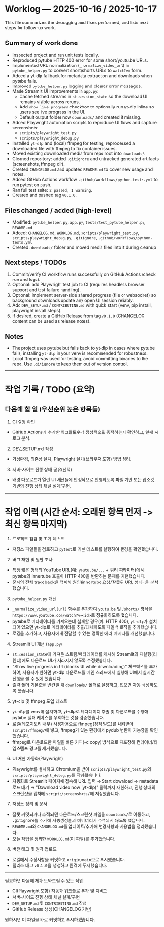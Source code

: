 # Worklog — 2025-10-16 / 2025-10-17

This file summarizes the debugging and fixes performed, and lists next steps for follow-up work.

## Summary of work done

- Inspected project and ran unit tests locally.
- Reproduced pytube HTTP 400 error for some short/youtu.be URLs.
- Implemented URL normalization (`_normalize_video_url`) in `pytube_helper.py` to convert short/shorts URLs to `watch?v=` form.
- Added a yt-dlp fallback for metadata extraction and downloads when pytube fails.
- Improved `pytube_helper.py` logging and clearer error messages.
- Made Streamlit UI improvements in `app.py`:
  - Cache fetched streams in `st.session_state` so the download UI remains visible across reruns.
  - Add `show_live_progress` checkbox to optionally run yt-dlp inline so users see live progress in the UI.
  - Default output folder now `downloads/` and created if missing.
- Added Playwright automation scripts to reproduce UI flows and capture screenshots:
  - `scripts/playwright_test.py`
  - `scripts/playwright_debug.py`
- Installed `yt-dlp` and (local) ffmpeg for testing; reprocessed a downloaded file with ffmpeg to fix container issues.
- Moved existing downloaded media from repo root into `downloads/`.
- Cleaned repository: added `.gitignore` and untracked generated artifacts (screenshots, ffmpeg dir).
- Created `CHANGELOG.md` and updated `README.md` to cover new usage and notes.
- Added GitHub Actions workflow `.github/workflows/python-tests.yml` to run pytest on push.
- Ran full test suite: `2 passed, 1 warning`.
- Created and pushed tag `v0.1.0`.

## Files changed / added (high-level)

- Modified: `pytube_helper.py`, `app.py`, `tests/test_pytube_helper.py`, `README.md`
- Added: `CHANGELOG.md`, `WORKLOG.md`, `scripts/playwright_test.py`, `scripts/playwright_debug.py`, `.gitignore`, `.github/workflows/python-tests.yml`
- Created: `downloads/` folder and moved media files into it during cleanup

## Next steps / TODOs

1. Commit/verify CI workflow runs successfully on GitHub Actions (check run and logs).
2. Optional: add Playwright test job to CI (requires headless browser support and test failure handling).
3. Optional: implement server-side shared progress (file or websocket) so background downloads update any open UI session reliably.
4. Add `DEV_SETUP.md` / `CONTRIBUTING.md` with quick start (venv, pip install, playwright install steps).
5. If desired, create a GitHub Release from tag `v0.1.0` (CHANGELOG content can be used as release notes).

## Notes

- The project uses pytube but falls back to yt-dlp in cases where pytube fails; installing `yt-dlp` in your venv is recommended for robustness.
- Local ffmpeg was used for testing; avoid committing binaries to the repo. Use `.gitignore` to keep them out of version control.

---

# 작업 기록 / TODO (요약)

## 다음에 할 일 (우선순위 높은 항목들)

1. CI 실행 확인
  - GitHub Actions에 추가한 워크플로우가 정상적으로 동작하는지 확인하고, 실패 시 로그 분석.
2. DEV_SETUP.md 작성
  - 가상환경, 의존성 설치, Playwright 설치(브라우저 포함) 방법 정리.
3. 서버-사이드 진행 상태 공유(선택)
  - 배경 다운로드가 열린 UI 세션들에 안정적으로 반영되도록 파일 기반 또는 웹소켓 기반의 진행 상태 채널 설계/구현.

---

# 작업 이력 (시간 순서: 오래된 항목 먼저 -> 최신 항목 마지막)

1) 프로젝트 점검 및 초기 테스트
  - 저장소 파일들을 검토하고 `pytest`로 기본 테스트를 실행하여 환경을 확인했습니다.

2) 버그 재현 및 원인 조사
  - 특정 짧은 형태의 YouTube URL(예: `youtu.be/...` + 쿼리 파라미터)에서 pytube의 innertube 호출이 HTTP 400을 반환하는 문제를 재현했습니다.
  - 문제의 전체 traceback을 캡처해 원인(innertube 요청/잘못된 URL 형태) 을 분석했습니다.

3) `pytube_helper.py` 개선
  - `_normalize_video_url(url)` 함수를 추가하여 `youtu.be` 및 `/shorts/` 형식을 `https://www.youtube.com/watch?v=<id>`로 정규화하도록 했습니다.
  - pytube로 메타데이터를 가져오는데 실패할 경우(예: HTTP 400), `yt-dlp`가 설치되어 있으면 yt-dlp로 메타데이터를 추출/대체하도록 페일백 로직을 추가했습니다.
  - 로깅을 추가하고, 사용자에게 전달할 수 있는 명확한 에러 메시지를 개선했습니다.

4) Streamlit UI 개선 (`app.py`)
  - `st.session_state`에 가져온 스트림/메타데이터를 캐시해 Streamlit의 재실행(리렌더)에도 다운로드 UI가 사라지지 않도록 수정했습니다.
  - "Show live progress in UI (blocks UI while downloading)" 체크박스를 추가하여, 사용자가 원하면 yt-dlp 다운로드를 메인 스레드에서 실행해 UI에서 실시간 진행을 볼 수 있게 했습니다.
  - 출력 폴더 기본값을 빈칸일 때 `downloads/` 폴더로 설정하고, 없으면 자동 생성하도록 했습니다.

5) yt-dlp 및 ffmpeg 도입 테스트
  - `yt-dlp`를 venv에 설치하고, yt-dlp로 메타데이터 추출 및 다운로드를 수행해 pytube 실패 케이스를 우회하는 것을 검증했습니다.
  - 로컬(레포지토리 내부) 사용자용으로 ffmpeg(정적 빌드)를 내려받아 `scripts/ffmpeg/`에 넣고, ffmpeg가 있는 환경에서 pydub 변환이 가능함을 확인했습니다.
  - ffmpeg로 다운로드한 파일을 빠른 카피(-c copy) 방식으로 재포장해 컨테이너/타임스탬프 경고를 제거했습니다.

6) UI 재현 자동화(Playwright)
  - Playwright를 설치하고 Chromium을 받아 `scripts/playwright_test.py`와 `scripts/playwright_debug.py`를 작성했습니다.
  - 자동화로 Streamlit 페이지에 접속해 URL 입력 → Start download → metadata 로드 대기 → "Download video now (yt-dlp)" 클릭까지 재현하고, 진행 상태의 스크린샷을 캡처해 `scripts/screenshots/`에 저장했습니다.

7) 저장소 정리 및 문서
  - 잘못 커밋되거나 추적되던 다운로드/스크린샷 파일을 `downloads/`로 이동하고, `.gitignore`를 추가해 자동생성물과 바이너리가 추적되지 않도록 했습니다.
  - `README.md`와 `CHANGELOG.md`를 업데이트/추가해 변경사항과 사용법을 정리했습니다.
  - 오늘 작업을 정리한 `WORKLOG.md`(이 파일)를 추가했습니다.

8) 버전 태그 및 원격 업로드
  - 로컬에서 수정사항을 커밋하고 `origin/main`으로 푸시했습니다.
  - 릴리스 태그 `v0.1.0`을 생성하고 원격에 푸시했습니다.

---

필요하면 다음에 제가 도와드릴 수 있는 작업

- CI(Playwright 포함) 자동화 워크플로 추가 및 디버그
- 서버-사이드 진행 상태 채널 설계/구현
- `DEV_SETUP.md` 및 `CONTRIBUTING.md` 작성
- GitHub Release 생성(CHANGELOG 기반)

원하시면 이 파일을 바로 커밋하고 푸시하겠습니다.